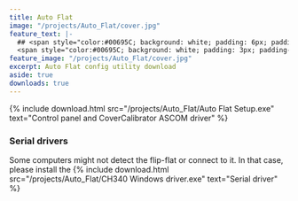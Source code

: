 ```yaml
---
title: Auto Flat
image: "/projects/Auto_Flat/cover.jpg"
feature_text: |-
  ## <span style="color:#00695C; background: white; padding: 6px; padding-bottom: 2px">Auto Flat software downloads</span>
  <span style="color:#00695C; background: white; padding: 3px; padding-bottom: 1px">A project by Marco Cipriani</span>
feature_image: "/projects/Auto_Flat/cover.jpg"
excerpt: Auto Flat config utility download
aside: true
downloads: true
---
```


{% include download.html src="/projects/Auto_Flat/Auto Flat Setup.exe" text="Control panel and CoverCalibrator ASCOM driver" %}

### Serial drivers

Some computers might not detect the flip-flat or connect to it. In that case, please install the {% include download.html src="/projects/Auto_Flat/CH340 Windows driver.exe" text="Serial driver" %}

